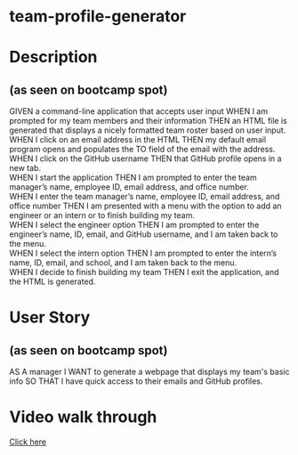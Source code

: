# team-profile-generator

# Description
## (as seen on bootcamp spot)
GIVEN a command-line application that accepts user input
WHEN I am prompted for my team members and their information
THEN an HTML file is generated that displays a nicely formatted team roster based on user input.
<br/>
WHEN I click on an email address in the HTML
THEN my default email program opens and populates the TO field of the email with the address.
<br/>
WHEN I click on the GitHub username
THEN that GitHub profile opens in a new tab.
<br/>
WHEN I start the application
THEN I am prompted to enter the team manager’s name, employee ID, email address, and office number.
<br/>
WHEN I enter the team manager’s name, employee ID, email address, and office number
THEN I am presented with a menu with the option to add an engineer or an intern or to finish building my team.
<br/>
WHEN I select the engineer option
THEN I am prompted to enter the engineer’s name, ID, email, and GitHub username, and I am taken back to the menu.
<br/>
WHEN I select the intern option
THEN I am prompted to enter the intern’s name, ID, email, and school, and I am taken back to the menu.
<br/>
WHEN I decide to finish building my team
THEN I exit the application, and the HTML is generated.
<br/>

# User Story
## (as seen on bootcamp spot)
AS A manager
I WANT to generate a webpage that displays my team's basic info
SO THAT I have quick access to their emails and GitHub profiles.

# Video walk through
[Click here](https://drive.google.com/file/d/15CtO-oSEUiSUKEv-Yik7kqvR4BoLf6Oz/view)
